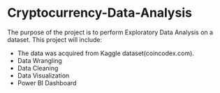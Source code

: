 # Cryptocurrency-Data-Analysis

The purpose of the project is to perform Exploratory Data Analysis on a dataset. This project will include:

* The data was acquired from Kaggle dataset(coincodex.com).
* Data Wrangling
* Data Cleaning
* Data Visualization
* Power BI Dashboard
